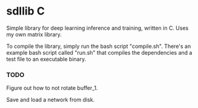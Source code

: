 # sdllib C
Simple library for deep learning inference and training, written in C.
Uses my own matrix library.

To compile the library, simply run the bash script "compile.sh".
There's an example bash script called "run.sh" that compiles the dependencies and a test file to an executable binary.

### TODO
Figure out how to not rotate buffer_1.

Save and load a network from disk.
